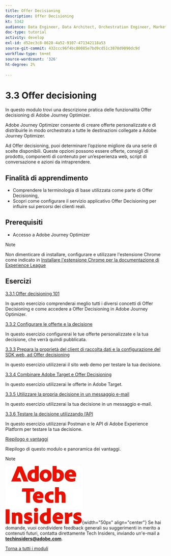 ```yaml
---
title: Offer Decisioning
description: Offer Decisioning
kt: 5342
audience: Data Engineer, Data Architect, Orchestration Engineer, Marketer
doc-type: tutorial
activity: develop
exl-id: d52ec3c8-8628-4a52-9107-471342118a53
source-git-commit: 432ccc96f4bc80085e7bd9cd51c3878d9090dc9d
workflow-type: tm+mt
source-wordcount: '326'
ht-degree: 2%

---
```


# 3.3 Offer decisioning

In questo modulo trovi una descrizione pratica delle funzionalità Offer decisioning di Adobe Journey Optimizer.

Adobe Journey Optimizer consente di creare offerte personalizzate e di distribuirle in modo orchestrato a tutte le destinazioni collegate a Adobe Journey Optimizer.

Ad Offer decisioning, puoi determinare l’opzione migliore da una serie di scelte disponibili. Queste opzioni possono essere offerte, consigli di prodotto, componenti di contenuto per un’esperienza web, script di conversazione e azioni da intraprendere.

## Finalità di apprendimento

- Comprendere la terminologia di base utilizzata come parte di Offer Decisioning,
- Scopri come configurare il servizio applicativo Offer Decisioning per influire sui percorsi dei clienti reali.

## Prerequisiti

- Accesso a Adobe Journey Optimizer

>[!NOTE]
>
>Non dimenticare di installare, configurare e utilizzare l&#39;estensione Chrome come indicato in [Installare l&#39;estensione Chrome per la documentazione di Experience League](../../getting-started/gettingstarted/ex1.md)

## Esercizi

[3.3.1 Offer decisioning 101](./ex1.md)

In questo esercizio comprenderai meglio tutti i diversi concetti di Offer Decisioning e come accedere a Offer Decisioning in Adobe Journey Optimizer.

[3.3.2 Configurare le offerte e la decisione](./ex2.md)

In questo esercizio configurerai le tue offerte personalizzate e la tua decisione, che verrà quindi pubblicata.

[3.3.3 Prepara la proprietà del client di raccolta dati e la configurazione del SDK web, ad Offer decisioning](./ex3.md)

In questo esercizio utilizzerai il sito web demo per testare la tua decisione.

[3.3.4 Combinare Adobe Target e Offer Decisioning](./ex4.md)

In questo esercizio utilizzerai le offerte in Adobe Target.

[3.3.5 Utilizzare la propria decisione in un messaggio e-mail](./ex5.md)

In questo esercizio utilizzerai la tua decisione in un messaggio e-mail.

[3.3.6 Testare la decisione utilizzando l’API](./ex6.md)

In questo esercizio utilizzerai Postman e le API di Adobe Experience Platform per testare la tua decisione.

[Riepilogo e vantaggi](./summary.md)

Riepilogo di questo modulo e panoramica dei vantaggi.

>[!NOTE]
>
>![Informazioni tecniche](./../../../assets/images/techinsiders.png){width="50px" align="center"}
>Se hai domande, vuoi condividere feedback generali su suggerimenti in merito a contenuti futuri, contatta direttamente Tech Insiders, inviando un&#39;e-mail a **techinsiders@adobe.com**.

[Torna a tutti i moduli](../../../overview.md)

